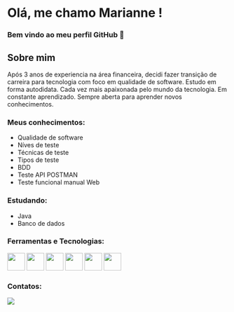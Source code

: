 # Olá, me chamo Marianne !
### Bem vindo ao meu perfil GitHub 👋
## Sobre mim
Após 3 anos de experiencia na área financeira, decidi fazer transição de carreira para tecnologia com foco em qualidade de software. 
Estudo em forma autodidata.
Cada vez mais apaixonada pelo mundo da tecnologia. Em constante aprendizado. Sempre aberta para aprender novos conhecimentos.

### Meus conhecimentos:
- Qualidade de software
- Níves de teste
- Técnicas de teste
- Tipos de teste
- BDD
- Teste API POSTMAN
- Teste funcional manual Web

### Estudando:
- Java
- Banco de dados

### Ferramentas e Tecnologias:

<img src="https://res.cloudinary.com/postman/image/upload/t_team_logo/v1629869194/team/2893aede23f01bfcbd2319326bc96a6ed0524eba759745ed6d73405a3a8b67a8" width="40" height="40"> <img src="https://cdn.jsdelivr.net/gh/devicons/devicon/icons/git/git-original-wordmark.svg" width="40" height="40"> <img src="https://cdn.jsdelivr.net/gh/devicons/devicon/icons/visualstudio/visualstudio-plain.svg" width="40" height="40"> <img src="https://cdn.jsdelivr.net/gh/devicons/devicon/icons/html5/html5-original.svg" width="40" height="40"> <img src="https://cdn.jsdelivr.net/gh/devicons/devicon/icons/javascript/javascript-original.svg" width="40" height="40"> <img src="https://cdn.jsdelivr.net/gh/devicons/devicon/icons/css3/css3-original-wordmark.svg" width="40" height="40">         


### Contatos:

<div>
<a href="https://www.linkedin.com/in/seu-usuário-linkedln-aqui" target="_blank"><img src="https://img.shields.io/badge/-LinkedIn-%230077B5?style=for-the-badge&logo=linkedin&logoColor=white" target="_blank"></a>   
</div>

<!---
marianne419/marianne419 is a ✨ special ✨ repository because its `README.md` (this file) appears on your GitHub profile.
You can click the Preview link to take a look at your changes.
--->
